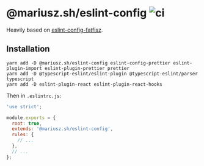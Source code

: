# @mariusz.sh/eslint-config ![ci](https://github.com/mszczepanczyk/eslint-config/actions/workflows/ci.yml/badge.svg)

Heavily based on [eslint-config-fatfisz](https://www.npmjs.com/package/eslint-config-fatfisz).

## Installation

```shell
yarn add -D @mariusz.sh/eslint-config eslint-config-prettier eslint-plugin-import eslint-plugin-prettier prettier
yarn add -D @typescript-eslint/eslint-plugin @typescript-eslint/parser typescript
yarn add -D eslint-plugin-react eslint-plugin-react-hooks
```

Then in `.eslintrc.js`:

```js
'use strict';

module.exports = {
  root: true,
  extends: '@mariusz.sh/eslint-config',
  rules: {
    // ...
  },
  // ...
};
```
